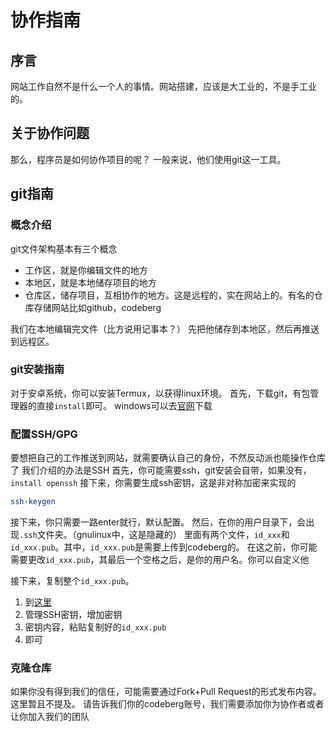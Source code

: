 # 协作指南

## 序言
网站工作自然不是什么一个人的事情。网站搭建，应该是大工业的，不是手工业的。

## 关于协作问题
那么，程序员是如何协作项目的呢？
一般来说，他们使用git这一工具。

## git指南
### 概念介绍
git文件架构基本有三个概念
+ 工作区，就是你编辑文件的地方
+ 本地区，就是本地储存项目的地方
+ 仓库区，储存项目，互相协作的地方。这是远程的，实在网站上的。有名的仓库存储网站比如github，codeberg

我们在本地编辑完文件（比方说用记事本？）
先把他储存到本地区，然后再推送到远程区。

### git安装指南
对于安卓系统，你可以安装Termux，以获得linux环境。
首先，下载git，有包管理器的直接`install`即可。
windows可以去[官网](https://git-scm.com/download/win)下载

### 配置SSH/GPG
要想把自己的工作推送到网站，就需要确认自己的身份，不然反动派也能操作仓库了
我们介绍的办法是SSH
首先，你可能需要ssh，git安装会自带，如果没有，`install openssh`
接下来，你需要生成ssh密钥，这是非对称加密来实现的
```bash
ssh-keygen
```
接下来，你只需要一路enter就行，默认配置。
然后，在你的用户目录下，会出现`.ssh`文件夹。（gnulinux中，这是隐藏的）
里面有两个文件，`id_xxx`和`id_xxx.pub`。其中，`id_xxx.pub`是需要上传到codeberg的。
在这之前，你可能需要更改`id_xxx.pub`，其最后一个空格之后，是你的用户名。你可以自定义他

接下来，复制整个`id_xxx.pub`。
1. 到[这里](https://codeberg.org/user/settings/keys)
2. 管理SSH密钥，增加密钥
3. 密钥内容，粘贴复制好的`id_xxx.pub`
4. 即可

### 克隆仓库
如果你没有得到我们的信任，可能需要通过Fork+Pull Request的形式发布内容。这里暂且不提及。
请告诉我们你的codeberg账号，我们需要添加你为协作者或者让你加入我们的团队



<!--stackedit_data:
eyJoaXN0b3J5IjpbLTExNjI3MTM5MTEsLTgxMjYyNzcwNCwyMz
A3MTEyMjldfQ==
-->